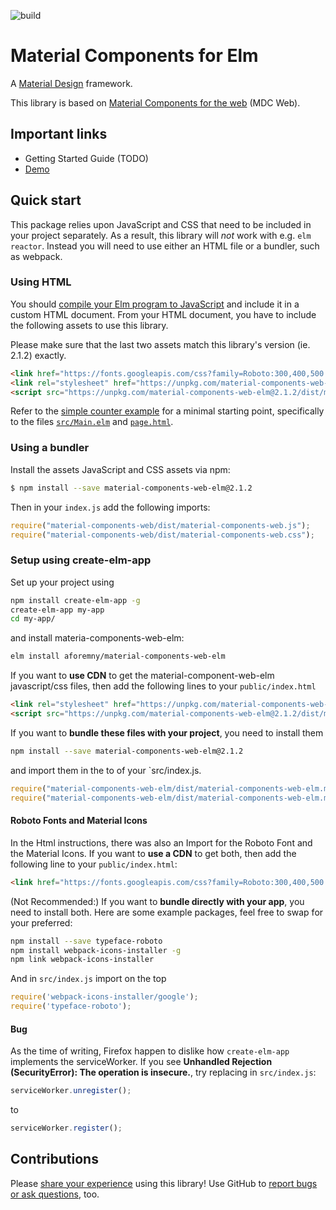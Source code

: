 ![build](https://github.com/aforemny/material-components-web-elm/workflows/build/badge.svg)

# Material Components for Elm

A [Material Design](https://material.io/design) framework.

This library is based on [Material Components for the
web](https://github.com/material-components/material-components-web) (MDC Web).


## Important links

- Getting Started Guide (TODO)
- [Demo](https://aforemny.github.io/material-components-web-elm)


## Quick start

This package relies upon JavaScript and CSS that need to be included in your
project separately. As a result, this library will *not* work with e.g. `elm
reactor`. Instead you will need to use either an HTML file or a bundler, such
as webpack.


### Using HTML
 
You should [compile your Elm program to
JavaScript](https://guide.elm-lang.org/install/elm.html#elm-make) and include it
in a custom HTML document. From your HTML document, you have to include the
following assets to use this library.

Please make sure that the last two assets match this library's version (ie.
2.1.2) exactly.

```html
<link href="https://fonts.googleapis.com/css?family=Roboto:300,400,500|Material+Icons" rel="stylesheet">
<link rel="stylesheet" href="https://unpkg.com/material-components-web-elm@2.1.2/dist/material-components-web-elm.min.css">
<script src="https://unpkg.com/material-components-web-elm@2.1.2/dist/material-components-web-elm.min.js"></script>
```

Refer to the [simple counter
example](https://github.com/aforemny/material-components-web-elm/blob/master/examples/simple-counter)
for a minimal starting point, specifically to the files
[`src/Main.elm`](https://github.com/aforemny/material-components-web-elm/blob/master/examples/simple-counter/src/Main.elm)
and
[`page.html`](https://github.com/aforemny/material-components-web-elm/blob/master/examples/simple-counter/page.html).


### Using a bundler

Install the assets JavaScript and CSS assets via npm:

```sh
$ npm install --save material-components-web-elm@2.1.2
```

Then in your `index.js` add the following imports:

```js
require("material-components-web/dist/material-components-web.js");
require("material-components-web/dist/material-components-web.css");
```

### Setup using create-elm-app

Set up your project using

```sh
npm install create-elm-app -g
create-elm-app my-app
cd my-app/
```
and install materia-components-web-elm:

```sh
elm install aforemny/material-components-web-elm
```
If you want to **use CDN** to get the material-component-web-elm javascript/css files, then add the following lines to your `public/index.html`

```html
<link rel="stylesheet" href="https://unpkg.com/material-components-web-elm@2.1.2/dist/material-components-web-elm.min.css">
<script src="https://unpkg.com/material-components-web-elm@2.1.2/dist/material-components-web-elm.min.js"></script>
```

If you want to **bundle these files with your project**, you need to install them 
```sh
npm install --save material-components-web-elm@2.1.2
```
and import them in the to of your `src/index.js.

```js
require("material-components-web-elm/dist/material-components-web-elm.min.js");
require("material-components-web-elm/dist/material-components-web-elm.min.css");
```
#### Roboto Fonts and Material Icons

In the Html instructions, there was also an Import for the Roboto Font and the Material Icons. 
If you want to **use a CDN** to get both, then add the following line to your `public/index.html`:

```html
<link href="https://fonts.googleapis.com/css?family=Roboto:300,400,500|Material+Icons" rel="stylesheet">
```
(Not Recommended:) If you want to **bundle directly with your app**, you need to install both. Here are some example packages, feel free to swap for your preferred:

```sh
npm install --save typeface-roboto
npm install webpack-icons-installer -g
npm link webpack-icons-installer
```
And in `src/index.js` import on the top

```js
require('webpack-icons-installer/google');
require('typeface-roboto');
```


#### Bug
As the time of writing, Firefox happen to dislike how `create-elm-app` implements the serviceWorker. If you see **Unhandled Rejection (SecurityError): The operation is insecure.**, try replacing in `src/index.js`:

```js
serviceWorker.unregister();
```
to 
```js
serviceWorker.register();
```

## Contributions

Please [share your
experience](https://github.com/aforemny/material-components-web-elm/issues)
using this library! Use GitHub to [report bugs or ask
questions](https://github.com/aforemny/material-components-web-elm/issues),
too.
